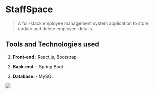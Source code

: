 # StaffSpace

> A full-stack employee management system application to store, update and delete employee details. 
 
## Tools and Technologies used
 
1. <b>Front-end </b> : React.js, Bootstrap
 
2. <b>Back-end </b> :- Spring Boot 
 
3. <b>Database </b> :- MySQL 
<img src="https://t.bkit.co/w_64abdb8b09ea7.gif" />
